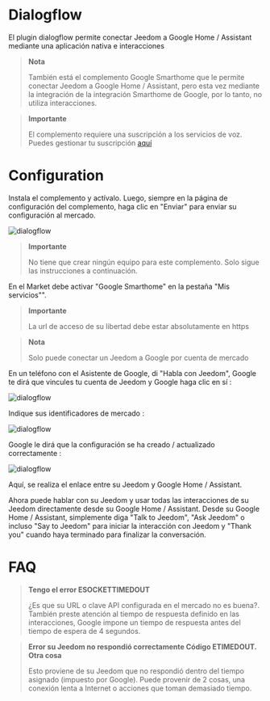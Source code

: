 # Dialogflow

El plugin dialogflow permite conectar Jeedom a Google Home / Assistant mediante una aplicación nativa e interacciones

> **Nota**
>
> También está el complemento Google Smarthome que le permite conectar Jeedom a Google Home / Assistant, pero esta vez mediante la integración de la integración Smarthome de Google, por lo tanto, no utiliza interacciones.

> **Importante**
>
> El complemento requiere una suscripción a los servicios de voz. Puedes gestionar tu suscripción [aquí](https://market.jeedom.com/index.php?v=d&p=profils#services)

# Configuration

Instala el complemento y actívalo. Luego, siempre en la página de configuración del complemento, haga clic en "Enviar" para enviar su configuración al mercado.

![dialogflow](../images/dialogflow1.png)

> **Importante**
>
> No tiene que crear ningún equipo para este complemento. Solo sigue las instrucciones a continuación.

En el Market debe activar "Google Smarthome" en la pestaña "Mis servicios"".

> **Importante**
>
> La url de acceso de su libertad debe estar absolutamente en https

> **Nota**
>
> Solo puede conectar un Jeedom a Google por cuenta de mercado

En un teléfono con el Asistente de Google, di "Habla con Jeedom", Google te dirá que vincules tu cuenta de Jeedom y Google haga clic en sí :

![dialogflow](../images/dialogflow2.png)

Indique sus identificadores de mercado :

![dialogflow](../images/dialogflow3.png)

Google le dirá que la configuración se ha creado / actualizado correctamente :

![dialogflow](../images/dialogflow4.png)

Aquí, se realiza el enlace entre su Jeedom y Google Home / Assistant.

Ahora puede hablar con su Jeedom y usar todas las interacciones de su Jeedom directamente desde su Google Home / Assistant.
Desde su Google Home / Assistant, simplemente diga "Talk to Jeedom", "Ask Jeedom" o incluso "Say to Jeedom" para iniciar la interacción con Jeedom y "Thank you" cuando haya terminado para finalizar la conversación.

# FAQ

>**Tengo el error ESOCKETTIMEDOUT**
>
>¿Es que su URL o clave API configurada en el mercado no es buena?. También preste atención al tiempo de respuesta definido en las interacciones, Google impone un tiempo de respuesta antes del tiempo de espera de 4 segundos.

>**Error su Jeedom no respondió correctamente Código ETIMEDOUT. Otra cosa**
>
>Esto proviene de su Jeedom que no respondió dentro del tiempo asignado (impuesto por Google). Puede provenir de 2 cosas, una conexión lenta a Internet o acciones que toman demasiado tiempo.
